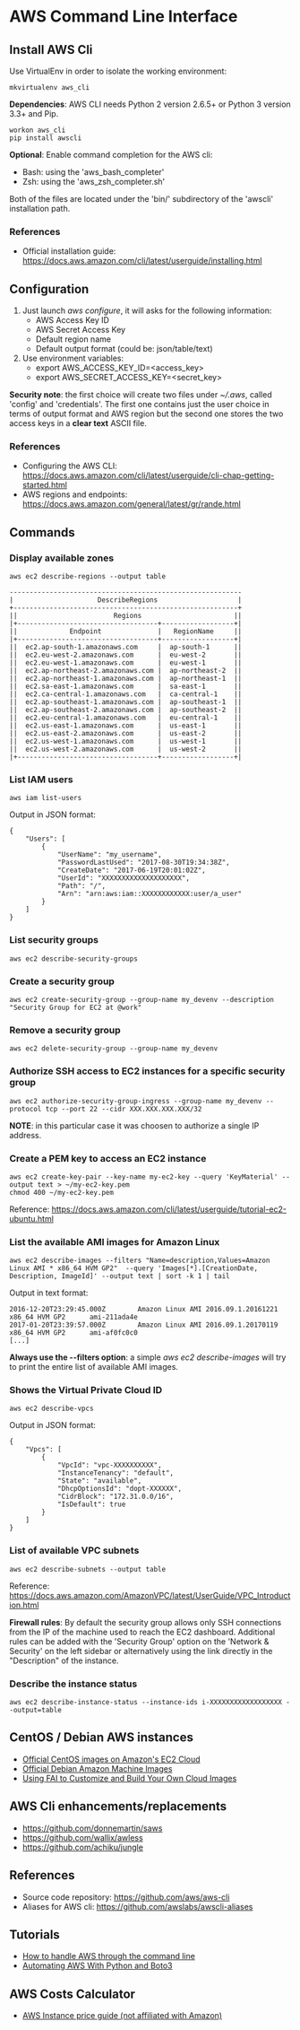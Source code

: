 # AWS Command Line Interface

## Install AWS Cli

Use VirtualEnv in order to isolate the working environment:
~~~
mkvirtualenv aws_cli
~~~

**Dependencies**: AWS CLI needs Python 2 version 2.6.5+ or Python 3 version 3.3+ and Pip.

~~~
workon aws_cli
pip install awscli
~~~

**Optional**: Enable command completion for the AWS cli: 
* Bash: using the 'aws_bash_completer'
* Zsh: using the 'aws_zsh_completer.sh'

Both of the files are located under the 'bin/' subdirectory of the 'awscli' installation path.

### References

* Official installation guide: https://docs.aws.amazon.com/cli/latest/userguide/installing.html

## Configuration

1. Just launch *aws configure*, it will asks for the following information:
    * AWS Access Key ID
    * AWS Secret Access Key
    * Default region name
    * Default output format (could be: json/table/text)
2. Use environment variables:
    * export AWS_ACCESS_KEY_ID=<access_key>
    * export AWS_SECRET_ACCESS_KEY=<secret_key>

**Security note**: the first choice will create two files under *~/.aws*, called 'config' and 'credentials'. The first one contains just the 
user choice in terms of output format and AWS region but the second one stores the two access keys in a **clear text** ASCII file.

### References

* Configuring the AWS CLI: https://docs.aws.amazon.com/cli/latest/userguide/cli-chap-getting-started.html
* AWS regions and endpoints: https://docs.aws.amazon.com/general/latest/gr/rande.html

## Commands

### Display available zones

~~~
aws ec2 describe-regions --output table
~~~

~~~
----------------------------------------------------------
|                     DescribeRegions                    |
+--------------------------------------------------------+
||                        Regions                       ||
|+-----------------------------------+------------------+|
||             Endpoint              |   RegionName     ||
|+-----------------------------------+------------------+|
||  ec2.ap-south-1.amazonaws.com     |  ap-south-1      ||
||  ec2.eu-west-2.amazonaws.com      |  eu-west-2       ||
||  ec2.eu-west-1.amazonaws.com      |  eu-west-1       ||
||  ec2.ap-northeast-2.amazonaws.com |  ap-northeast-2  ||
||  ec2.ap-northeast-1.amazonaws.com |  ap-northeast-1  ||
||  ec2.sa-east-1.amazonaws.com      |  sa-east-1       ||
||  ec2.ca-central-1.amazonaws.com   |  ca-central-1    ||
||  ec2.ap-southeast-1.amazonaws.com |  ap-southeast-1  ||
||  ec2.ap-southeast-2.amazonaws.com |  ap-southeast-2  ||
||  ec2.eu-central-1.amazonaws.com   |  eu-central-1    ||
||  ec2.us-east-1.amazonaws.com      |  us-east-1       ||
||  ec2.us-east-2.amazonaws.com      |  us-east-2       ||
||  ec2.us-west-1.amazonaws.com      |  us-west-1       ||
||  ec2.us-west-2.amazonaws.com      |  us-west-2       ||
|+-----------------------------------+------------------+|
~~~

### List IAM users

~~~
aws iam list-users
~~~

Output in JSON format:
~~~
{
    "Users": [
        {
            "UserName": "my_username", 
            "PasswordLastUsed": "2017-08-30T19:34:38Z", 
            "CreateDate": "2017-06-19T20:01:02Z", 
            "UserId": "XXXXXXXXXXXXXXXXXXXX", 
            "Path": "/", 
            "Arn": "arn:aws:iam::XXXXXXXXXXXX:user/a_user"
        }
    ]
}
~~~

### List security groups

~~~
aws ec2 describe-security-groups
~~~

### Create a security group

~~~
aws ec2 create-security-group --group-name my_devenv --description "Security Group for EC2 at @work"
~~~

### Remove a security group

~~~
aws ec2 delete-security-group --group-name my_devenv
~~~

### Authorize SSH access to EC2 instances for a specific security group

~~~
aws ec2 authorize-security-group-ingress --group-name my_devenv --protocol tcp --port 22 --cidr XXX.XXX.XXX.XXX/32
~~~

**NOTE**: in this particular case it was choosen to authorize a single IP address.

### Create a PEM key to access an EC2 instance

~~~
aws ec2 create-key-pair --key-name my-ec2-key --query 'KeyMaterial' --output text > ~/my-ec2-key.pem
chmod 400 ~/my-ec2-key.pem
~~~

Reference: https://docs.aws.amazon.com/cli/latest/userguide/tutorial-ec2-ubuntu.html

### List the available AMI images for Amazon Linux

~~~
aws ec2 describe-images --filters "Name=description,Values=Amazon Linux AMI * x86_64 HVM GP2"  --query 'Images[*].[CreationDate, Description, ImageId]' --output text | sort -k 1 | tail
~~~

Output in text format:
~~~
2016-12-20T23:29:45.000Z        Amazon Linux AMI 2016.09.1.20161221 x86_64 HVM GP2      ami-211ada4e
2017-01-20T23:39:57.000Z        Amazon Linux AMI 2016.09.1.20170119 x86_64 HVM GP2      ami-af0fc0c0
[...]
~~~

**Always use the --filters option**: a simple *aws ec2 describe-images* will try to print the entire list of available AMI images.

### Shows the Virtual Private Cloud ID 

~~~
aws ec2 describe-vpcs
~~~

Output in JSON format:
~~~
{
    "Vpcs": [
        {
            "VpcId": "vpc-XXXXXXXXXX",
            "InstanceTenancy": "default",
            "State": "available",
            "DhcpOptionsId": "dopt-XXXXXX",
            "CidrBlock": "172.31.0.0/16",
            "IsDefault": true
        }   
    ]   
}
~~~

### List of available VPC subnets

~~~
aws ec2 describe-subnets --output table
~~~

Reference: https://docs.aws.amazon.com/AmazonVPC/latest/UserGuide/VPC_Introduction.html

**Firewall rules**: By default the security group allows only SSH connections from the IP of the machine used to reach the EC2 dashboard.
Additional rules can be added with the 'Security Group' option on the 'Network & Security' on the left sidebar or alternatively using the 
link directly in the "Description" of the instance.

### Describe the instance status

~~~
aws ec2 describe-instance-status --instance-ids i-XXXXXXXXXXXXXXXXXX --output=table
~~~

## CentOS / Debian AWS instances

* [Official CentOS images on Amazon's EC2 Cloud](https://wiki.centos.org/Cloud/AWS)
* [Official Debian Amazon Machine Images](https://wiki.debian.org/Cloud/AmazonEC2Image/)
* [Using FAI to Customize and Build Your Own Cloud Images](https://noah.meyerhans.us/blog/2017/02/10/using-fai-to-customize-and-build-your-own-cloud-images/)

## AWS Cli enhancements/replacements

* https://github.com/donnemartin/saws
* https://github.com/wallix/awless
* https://github.com/achiku/jungle

## References

* Source code repository: https://github.com/aws/aws-cli
* Aliases for AWS cli: https://github.com/awslabs/awscli-aliases

## Tutorials

* [How to handle AWS through the command line](https://www.packtpub.com/books/content/how-to-handle-aws-through-the-command-line)
* [Automating AWS With Python and Boto3](https://linuxacademy.com/howtoguides/posts/show/topic/14209-automating-aws-with-python-and-boto3)

## AWS Costs Calculator

* [AWS Instance price guide (not affiliated with Amazon)](https://instaguide.io)
